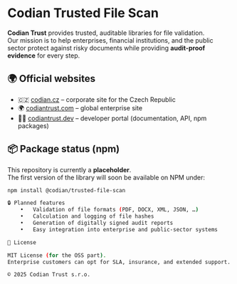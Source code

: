 # Codian Trusted File Scan

**Codian Trust** provides trusted, auditable libraries for file validation.  
Our mission is to help enterprises, financial institutions, and the public sector protect against risky documents while providing **audit-proof evidence** for every step.

## 🌍 Official websites
- 🇨🇿 [codian.cz](https://www.codian.cz) – corporate site for the Czech Republic  
- 🌍 [codiantrust.com](https://www.codiantrust.com) – global enterprise site  
- 👩‍💻 [codiantrust.dev](https://www.codiantrust.dev) – developer portal (documentation, API, npm packages)

## 📦 Package status (npm)
This repository is currently a **placeholder**.  
The first version of the library will soon be available on NPM under:

```bash
npm install @codian/trusted-file-scan

🔒 Planned features
	•	Validation of file formats (PDF, DOCX, XML, JSON, …)
	•	Calculation and logging of file hashes
	•	Generation of digitally signed audit reports
	•	Easy integration into enterprise and public-sector systems

📑 License

MIT License (for the OSS part).
Enterprise customers can opt for SLA, insurance, and extended support.

© 2025 Codian Trust s.r.o.
